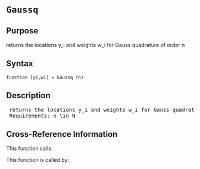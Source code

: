 
<!-- <a name="_top"></a>
<div><a href="../../../index.md">Home</a> &gt;  <a href="#">src</a> &gt; <a href="../index.md">Utilities</a> &gt; <a href="index.md">Quadrature</a> &gt; Gaussq.m</div> -->

<!--<table width="100%"><tr><td align="left"><a href="../../../index.md"><img alt="<" border="0" src="../../../left.png">&nbsp;Master index</a></td>
<td align="right"><a href="index.md">Index for src\Utilities\Quadrature&nbsp;<img alt=">" border="0" src="../../../right.png"></a></td></tr></table>-->
# `Gaussq`
<!-- <h1>Gaussq
</h1> -->

## <a name="_name"></a>Purpose

<!-- <h2 id="purpose"><a name="_name"></a>Purpose</h2> -->

returns the locations y_i and weights w_i for Gauss quadrature of order n

<!-- <div class="box"><strong>returns the locations y_i and weights w_i for Gauss quadrature of order n</strong></div> -->

## <a name="_synopsis"></a>Syntax

`function [yi,wi] = Gaussq (n)` 
## <a name="_description"></a>Description

<pre class="comment"> returns the locations y_i and weights w_i for Gauss quadrature of order n
 Requirements: n \in N</pre>
<!-- <div class="fragment"><pre class="comment"> returns the locations y_i and weights w_i for Gauss quadrature of order n
 Requirements: n \in N</pre></div> -->

<!-- crossreference -->
## <a name="_cross"></a>Cross-Reference Information

This function calls:
<ul style="list-style-image:url(../../../matlabicon.gif)">
</ul>
This function is called by:
<ul style="list-style-image:url(../../../matlabicon.gif)">
</ul>
<!-- crossreference -->




<!-- <hr><address>Generated on Tue 14-Jul-2020 22:59:26 by <strong><a href="http://www.artefact.tk/software/matlab/m2html/" title="Matlab Documentation in HTML">m2html</a></strong> &copy; 2005</address> -->
